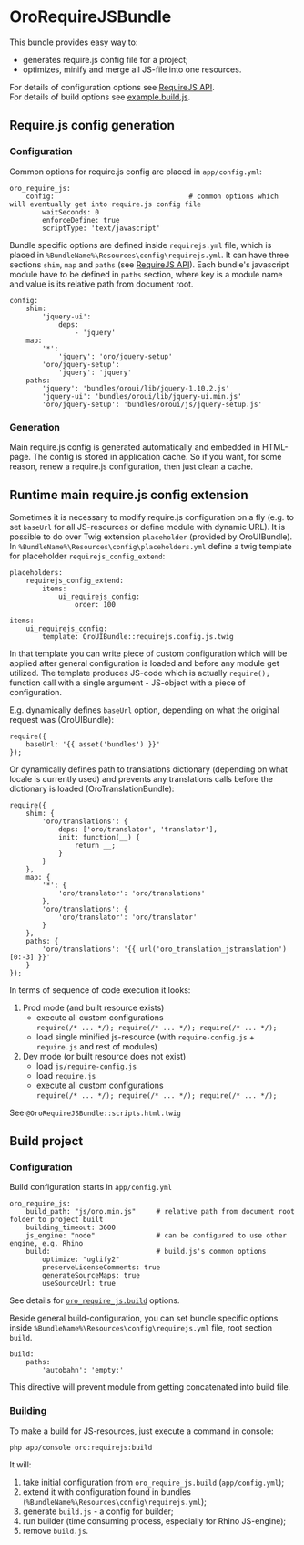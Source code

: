 OroRequireJSBundle
====================
This bundle provides easy way to:

 -  generates require.js config file for a project;
 -  optimizes, minify and merge all JS-file into one resources.

For details of configuration options see [RequireJS API].<br />
For details of build options see [example.build.js].

## Require.js config generation
### Configuration
Common options for require.js config are placed in ```app/config.yml```:

    oro_require_js:
        config:                                 # common options which will eventually get into require.js config file
            waitSeconds: 0
            enforceDefine: true
            scriptType: 'text/javascript'

Bundle specific options are defined inside ```requirejs.yml``` file, which is placed in ```%BundleName%\Resources\config\requirejs.yml```.
It can have three sections ```shim```, ```map``` and ```paths``` (see [RequireJS API]).
Each bundle's javascript module have to be defined in ```paths``` section, where key is a module name and value is its relative path from document root.

    config:
        shim:
            'jquery-ui':
                deps:
                    - 'jquery'
        map:
            '*':
                'jquery': 'oro/jquery-setup'
            'oro/jquery-setup':
                'jquery': 'jquery'
        paths:
            'jquery': 'bundles/oroui/lib/jquery-1.10.2.js'
            'jquery-ui': 'bundles/oroui/lib/jquery-ui.min.js'
            'oro/jquery-setup': 'bundles/oroui/js/jquery-setup.js'

### Generation
Main require.js config is generated automatically and embedded in HTML-page. The config is stored in application cache. So if you want, for some reason, renew a require.js configuration, then just clean a cache.

## Runtime main require.js config extension

Sometimes it is necessary to modify require.js configuration on a fly (e.g. to set ```baseUrl``` for all JS-resources or define module with dynamic URL).
It is possible to do over Twig extension ```placeholder``` (provided by OroUIBundle).
In ```%BundleName%\Resources\config\placeholders.yml``` define a twig template for placeholder ```requirejs_config_extend```:

    placeholders:
        requirejs_config_extend:
            items:
                ui_requirejs_config:
                    order: 100

    items:
        ui_requirejs_config:
            template: OroUIBundle::requirejs.config.js.twig

In that template you can write piece of custom configuration which will be applied after general configuration is loaded and before any module get utilized.
The template produces JS-code which is actually ```require();``` function call with a single argument - JS-object with a piece of configuration.

E.g. dynamically defines ```baseUrl``` option, depending on what the original request was (OroUIBundle):

    require({
        baseUrl: '{{ asset('bundles') }}'
    });


Or dynamically defines path to translations dictionary (depending on what locale is currently used) and prevents any translations calls before the dictionary is loaded (OroTranslationBundle):

    require({
        shim: {
            'oro/translations': {
                deps: ['oro/translator', 'translator'],
                init: function(__) {
                    return __;
                }
            }
        },
        map: {
            '*': {
                'oro/translator': 'oro/translations'
            },
            'oro/translations': {
                'oro/translator': 'oro/translator'
            }
        },
        paths: {
            'oro/translations': '{{ url('oro_translation_jstranslation')[0:-3] }}'
        }
    });

In terms of sequence of code execution it looks:

 1. Prod mode (and built resource exists)
    - execute all custom configurations<br />
    ```require(/* ... */); require(/* ... */); require(/* ... */);```
    - load single minified js-resource (with ```require-config.js``` + ```require.js``` and rest of modules)
 1. Dev mode (or built resource does not exist)
    - load ```js/require-config.js```
    - load ```require.js```
    - execute all custom configurations<br />
    ```require(/* ... */); require(/* ... */); require(/* ... */);```

See ```@OroRequireJSBundle::scripts.html.twig```

## Build project
### Configuration
Build configuration starts in ```app/config.yml```

    oro_require_js:
        build_path: "js/oro.min.js"     # relative path from document root folder to project built
        building_timeout: 3600
        js_engine: "node"               # can be configured to use other engine, e.g. Rhino
        build:                          # build.js's common options
            optimize: "uglify2"
            preserveLicenseComments: true
            generateSourceMaps: true
            useSourceUrl: true

See details for [```oro_require_js.build```][example.build.js] options.

Beside general build-configuration, you can set bundle specific options inside ```%BundleName%\Resources\config\requirejs.yml``` file, root section ```build```.

    build:
        paths:
            'autobahn': 'empty:'

This directive will prevent module from getting concatenated into build file.

### Building
To make a build for JS-resources, just execute a command in console:

    php app/console oro:requirejs:build

It will:

1. take initial configuration from ```oro_require_js.build``` (```app/config.yml```);
1. extend it with configuration found in bundles (```%BundleName%\Resources\config\requirejs.yml```);
1. generate ```build.js``` - a config for builder;
1. run builder (time consuming process, especially for Rhino JS-engine);
1. remove ```build.js```.

[RequireJS API]: <http://requirejs.org/docs/api.html#config>
[example.build.js]: <https://github.com/jrburke/r.js/blob/master/build/example.build.js>
